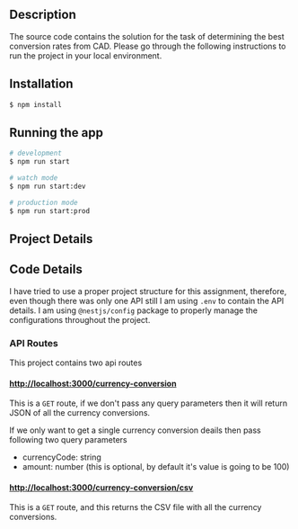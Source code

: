 ## Description

The source code contains the solution for the task of determining the best conversion rates from CAD. Please go through the following instructions to run the project in your local environment.

## Installation

```bash
$ npm install
```

## Running the app

```bash
# development
$ npm run start

# watch mode
$ npm run start:dev

# production mode
$ npm run start:prod
```

## Project Details

## Code Details

I have tried to use a proper project structure for this assignment, therefore, even though there was only one API still I am using `.env` to contain the API details. I am using `@nestjs/config` package to properly manage the configurations throughout the project.

### API Routes

This project contains two api routes

#### [http://localhost:3000/currency-conversion](http://localhost:3000/currency-conversion)

This is a `GET` route, if we don't pass any query parameters then it will return JSON of all the currency conversions.

If we only want to get a single currency conversion deails then pass following two query parameters

- currencyCode: string
- amount: number (this is optional, by default it's value is going to be 100)

#### [http://localhost:3000/currency-conversion/csv](http://localhost:3000/currency-conversion/csv)

This is a `GET` route, and this returns the CSV file with all the currency conversions.

